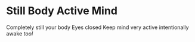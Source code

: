 # Still Body Active Mind
Completely still your body
Eyes closed
Keep mind very active
intentionally awake
*tool*